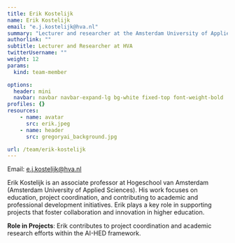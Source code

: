 ```yaml
---
title: Erik Kostelijk
name: Erik Kostelijk
email: "e.j.kostelijk@hva.nl"
summary: "Lecturer and researcher at the Amsterdam University of Applied Sciences with expertise in education and project coordination."
authorlink: ""
subtitle: Lecturer and Researcher at HVA
twitterUsername: ""
weight: 12
params:
  kind: team-member

options:
  header: mini
  navbar: navbar navbar-expand-lg bg-white fixed-top font-weight-bold
profiles: {}
resources:
    - name: avatar
      src: erik.jpeg
    - name: header
      src: gregoryai_background.jpg

url: /team/erik-kostelijk
---
```

Email: <e.j.kostelijk@hva.nl>

Erik Kostelijk is an associate professor at Hogeschool van Amsterdam (Amsterdam University of Applied Sciences). His work focuses on education, project coordination, and contributing to academic and professional development initiatives. Erik plays a key role in supporting projects that foster collaboration and innovation in higher education.

**Role in Projects**:
Erik contributes to project coordination and academic research efforts within the AI-HED framework.